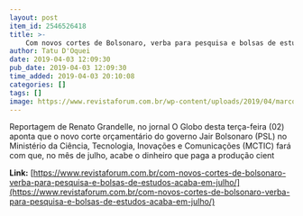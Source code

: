```yaml
---
layout: post
item_id: 2546526418
title: >-
    Com novos cortes de Bolsonaro, verba para pesquisa e bolsas de estudos acaba em julho
author: Tatu D'Oquei
date: 2019-04-03 12:09:30
pub_date: 2019-04-03 12:09:30
time_added: 2019-04-03 20:10:08
categories: []
tags: []
image: https://www.revistaforum.com.br/wp-content/uploads/2019/04/marcos-pontes-e1554291976802.jpeg
---
```


Reportagem de Renato Grandelle, no jornal O Globo desta terça-feira (02) aponta que o novo corte orçamentário do governo Jair Bolsonaro (PSL) no Ministério da Ciência, Tecnologia, Inovações e Comunicações (MCTIC) fará com que, no mês de julho, acabe o dinheiro que paga a produção cient

**Link:** [https://www.revistaforum.com.br/com-novos-cortes-de-bolsonaro-verba-para-pesquisa-e-bolsas-de-estudos-acaba-em-julho/](https://www.revistaforum.com.br/com-novos-cortes-de-bolsonaro-verba-para-pesquisa-e-bolsas-de-estudos-acaba-em-julho/)

